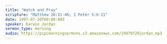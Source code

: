 ```yaml
---
title: "Watch and Pray"
scripture: "Matthew 26:31-46; 1 Peter 5:6-11"
date: 1997-07-20T00:00:00Z
speaker: Darwin Jordan
sermon_type: morning
audio: https://pcpcmorningsermons.s3.amazonaws.com/19970720jordan.mp3 
---
```



